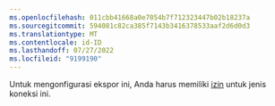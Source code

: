 ```yaml
---
ms.openlocfilehash: 011cbb41668a0e7054b7f712323447b02b18237a
ms.sourcegitcommit: 594081c82ca385f7143b3416378533aaf2d6d0d3
ms.translationtype: MT
ms.contentlocale: id-ID
ms.lasthandoff: 07/27/2022
ms.locfileid: "9199190"
---
```

Untuk mengonfigurasi ekspor ini, Anda harus memiliki [izin](../export-destinations.md#set-up-a-new-export) untuk jenis koneksi ini.